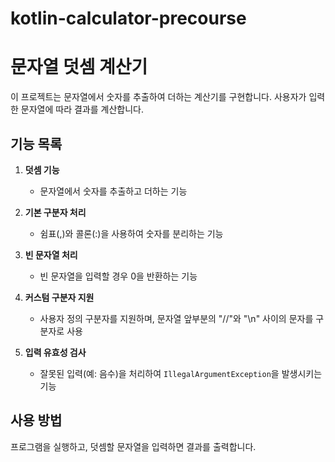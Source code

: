 # kotlin-calculator-precourse

# 문자열 덧셈 계산기
이 프로젝트는 문자열에서 숫자를 추출하여 더하는 계산기를 구현합니다. 사용자가 입력한 문자열에 따라 결과를 계산합니다.

## 기능 목록

1. **덧셈 기능**
   - 문자열에서 숫자를 추출하고 더하는 기능

2. **기본 구분자 처리**
   - 쉼표(,)와 콜론(:)을 사용하여 숫자를 분리하는 기능

3. **빈 문자열 처리**
   - 빈 문자열을 입력할 경우 0을 반환하는 기능

4. **커스텀 구분자 지원**
   - 사용자 정의 구분자를 지원하며, 문자열 앞부분의 "//"와 "\\n" 사이의 문자를 구분자로 사용

5. **입력 유효성 검사**
   - 잘못된 입력(예: 음수)을 처리하여 `IllegalArgumentException`을 발생시키는 기능

## 사용 방법
프로그램을 실행하고, 덧셈할 문자열을 입력하면 결과를 출력합니다.
